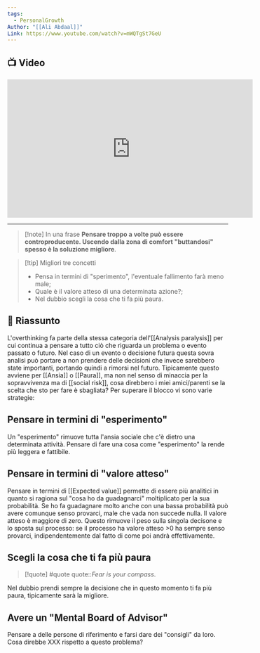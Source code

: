 ```yaml
---
tags:
  - PersonalGrowth
Author: "[[Ali Abdaal]]"
Link: https://www.youtube.com/watch?v=mWQTgSt7GeU
---
```

## 📺 Video
<div class="iframe-container">
  <iframe width="560" height="315" src="https://www.youtube.com/embed/mWQTgSt7GeU" title="YouTube video player" frameborder="0" allow="accelerometer; autoplay; clipboard-write; encrypted-media; gyroscope; picture-in-picture" allowfullscreen></iframe>
</div>

---

> [!note] In una frase
> **Pensare troppo a volte può essere controproducente. Uscendo dalla zona di comfort "buttandosi" spesso è la soluzione migliore**.

> [!tip] Migliori tre concetti
> - Pensa in termini di "sperimento", l'eventuale fallimento farà meno male;
> - Quale è il valore atteso di una determinata azione?;
> - Nel dubbio scegli la cosa che ti fa più paura.

## 📒 Riassunto
L'overthinking fa parte della stessa categoria dell'[[Analysis paralysis]] per cui continua a pensare a tutto ciò che riguarda un problema o evento passato o futuro. 
Nel caso di un evento o decisione futura questa sovra analisi può portare a non prendere delle decisioni che invece sarebbero state importanti, portando quindi a rimorsi nel futuro.
Tipicamente questo avviene per [[Ansia]] o [[Paura]], ma non nel senso di minaccia per la sopravvivenza ma di [[social risk]], cosa direbbero i miei amici/parenti se la scelta che sto per fare è sbagliata?
Per superare il blocco vi sono varie strategie:
## Pensare in termini di "esperimento"
Un "esperimento" rimuove tutta l'ansia sociale che c'è dietro una determinata attività.
Pensare di fare una cosa come "esperimento" la rende più leggera e fattibile.
## Pensare in termini di "valore atteso"
Pensare in termini di [[Expected value]] permette di essere più analitici in quanto si ragiona sul "cosa ho da guadagnarci" moltiplicato per la sua probabilità.
Se ho fa guadagnare molto anche con una bassa probabilità può avere comunque senso provarci, male che vada non succede nulla.
Il valore atteso è maggiore di zero.
Questo rimuove il peso sulla singola decisone e lo sposta sul processo: se il processo ha valore atteso >0 ha sempre senso provarci, indipendentemente dal fatto di come poi andrà effettivamente.
## Scegli la cosa che ti fa più paura
> [!quote] #quote
> quote::*Fear is your compass*.

Nel dubbio prendi sempre la decisione che in questo momento ti fa più paura, tipicamente sarà la migliore.
## Avere un "Mental Board of Advisor"
Pensare a delle persone di riferimento e farsi dare dei "consigli" da loro. Cosa direbbe XXX rispetto a questo problema?